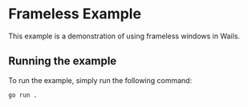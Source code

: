 # Frameless Example

This example is a demonstration of using frameless windows in Wails.

## Running the example

To run the example, simply run the following command:

```bash
go run .
```

